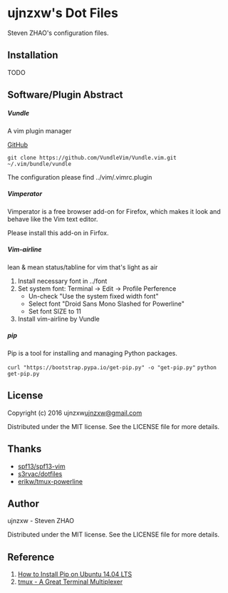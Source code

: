 ujnzxw's Dot Files
=====================

Steven ZHAO's configuration files.

Installation
------------
TODO

Software/Plugin Abstract
------------------------
#####  Vundle

A vim plugin manager

[GitHub](https://github.com/VundleVim/Vundle.vim)

`git clone https://github.com/VundleVim/Vundle.vim.git ~/.vim/bundle/vundle`

The configuration please find ../vim/.vimrc.plugin

##### Vimperator

Vimperator is a free browser add-on for Firefox, which makes it look and behave like the Vim text editor.

Please install this add-on in Firfox.

##### Vim-airline

lean & mean status/tabline for vim that's light as air

1. Install necessary font in ../font
2. Set system font:
   Terminal -> Edit -> Profile Perference
   - Un-check "Use the system fixed width font"
   - Select font "Droid Sans Mono Slashed for Powerline"
   - Set font SIZE to 11
3. Install vim-airline by Vundle

##### pip

Pip is a tool for installing and managing Python packages.

`curl "https://bootstrap.pypa.io/get-pip.py" -o "get-pip.py"`
`python get-pip.py`

License
-------

Copyright (c) 2016 ujnzxw<ujnzxw@gmail.com>

Distributed under the MIT license. See the LICENSE file for more details.


Thanks
------

- [spf13/spf13-vim](https://github.com/spf13/spf13-vim)
- [s3rvac/dotfiles](https://github.com/s3rvac/dotfiles)
- [erikw/tmux-powerline](https://github.com/erikw/tmux-powerline)

Author
------

ujnzxw - Steven ZHAO


Distributed under the MIT license. See the LICENSE file for more details.

Reference
---------
1. [How to Install Pip on Ubuntu 14.04 LTS](http://www.liquidweb.com/kb/how-to-install-pip-on-ubuntu-14-04-lts/)
2. [tmux - A Great Terminal Multiplexer](http://blog.chinaunix.net/attachment/attach/77/17/19/907717190c5d1d25c8b0c72bd53ad9c203af9561a.pdf)

